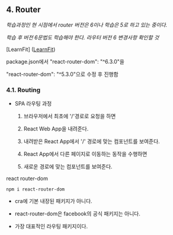 ## 4. Router

*학습과정인 현 시점에서 router 버전은 6이나 학습은 5로 하고 있는 중이다.*

*학습 후 버전 6문법도 학습해야 한다.* *라우터 버전 6 변경사항 확인할 것*

[LearnFit] ([LearnFit](https://www.learnfit.ai/path/igGfnXzZMr))

package.json에서 "react-router-dom": "^6.3.0"을 

"react-router-dom": "^5.3.0"으로 수정 후 진행함





### 4.1. Routing

- SPA 라우팅 과정
  
  1. 브라우저에서 최초에 '/'경로로 요청을 하면
  
  2. React Web App을 내려준다.
  
  3. 내려받은 React App에서 '/' 경로에 맞는 컴포넌트를 보여준다.
  
  4. React App에서 다른 페이지로 이동하는 동작을 수행하면
  
  5. 새로운 경로에 맞는 컴포넌트를 보여준다.



react router-dom

```git
npm i react-router-dom
```

- cra에 기본 내장된 패키지가 아니다.

- react-router-dom은 facebook의 공식 패키지는 아니다.

- 가장 대표적인 라우팅 패키지이다.




